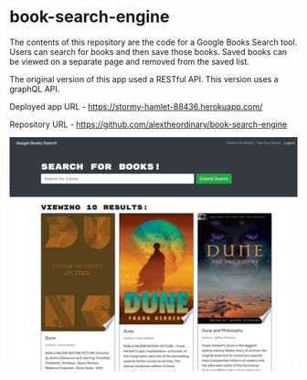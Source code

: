 # book-search-engine

The contents of this repository are the code for a Google Books Search tool. Users can search for books and then save those books. Saved books can be viewed on a separate page and removed from the saved list.

The original version of this app used a RESTful API. This version uses a graphQL API.

Deployed app URL - https://stormy-hamlet-88436.herokuapp.com/

Repository URL - https://github.com/alextheordinary/book-search-engine 


![Alt text](./screenshot.png)
